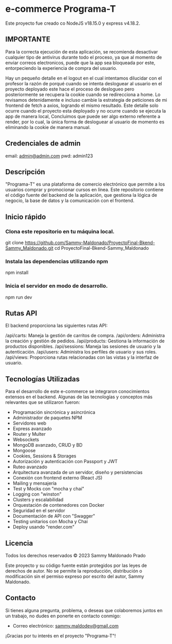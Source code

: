 # e-commerce Programa-T

Este proyecto fue creado co NodeJS v18.15.0 y express v4.18.2.

## IMPORTANTE

Para la correcta ejecución de esta aplicación, se recomienda desactivar cualquier tipo de antivirus durante todo el proceso, ya que al momento de enviar correos electronicos, puede que la app sea bloqueada por este, entorpeciendo la experiencia de compra del usuario.

Hay un pequeño detalle en el logout en el cual intentamos dilucidar con el profesor la razón de porqué cuando se intenta desloguear al usuario en el proyecto deployado este hace el proceso de deslogueo pero posteriormente se recupera la cookie cuando se redirecciona a home. Lo revisamos detenidamente e incluso cambie la estrategia de peticiones de mi frontend de fetch a axios, logrando el mismo resultado. Este detalle solo ocurre cuando el proyecto esta deployado y no ocurre cuando se ejecuta la app de manera local,  Concluimos que puede ser algo externo referente a render, por lo cual, la única forma de desloguear al usuario de momento es eliminando la cookie de manera manual.

## Credenciales de admin
email: admin@admin.com
pwd: admin123

## Descripción

"Programa-T" es una plataforma de comercio electrónico que permite a los usuarios comprar y promocionar cursos en línea. Este repositorio contiene el código fuente del backend de la aplicación, que gestiona la lógica de negocio, la base de datos y la comunicación con el frontend.

## Inicio rápido

### Clona este repositorio en tu máquina local.
git clone https://github.com/Sammy-Maldonado/ProyectoFinal-Bkend-Sammy_Maldonado.git
cd ProyectoFinal-Bkend-Sammy_Maldonado

### Instala las dependencias utilizando npm
npm install

### Inicia el servidor en modo de desarrollo.
npm run dev

## Rutas API
El backend proporciona las siguientes rutas API:

/api/carts: Maneja la gestión de carritos de compra.
/api/orders: Administra la creación y gestión de pedidos.
/api/products: Gestiona la información de productos disponibles.
/api/sessions: Maneja las sesiones de usuario y la autenticación.
/api/users: Administra los perfiles de usuario y sus roles.
/api/views: Proporciona rutas relacionadas con las vistas y la interfaz de usuario.

## Tecnologías Utilizadas
Para el desarrollo de este e-commerce se integraron conocimientos extensos en el backend. Algunas de las tecnologías y conceptos más relevantes que se utilizaron fueron:

- Programación sincrónica y asincrónica
- Administrador de paquetes NPM
- Servidores web
- Express avanzado
- Router y Multer
- Websockets
- MongoDB avanzado, CRUD y BD
- Mongoose
- Cookies, Sessions & Storages
- Autorización y autenticación con Passport y JWT
- Ruteo avanzado
- Arquitectura avanzada de un servidor, diseño y persistencias
- Conexión con frontend externo (React JS)
- Mailing y mensajería
- Test y Mocks con "mocha y chai"
- Logging con "winston"
- Clusters y escalabilidad
- Orquestación de contenedores con Docker
- Seguridad en el servidor
- Documentación de API con "Swagger"
- Testing unitarios con Mocha y Chai
- Deploy usando "render.com"

## Licencia
Todos los derechos reservados © 2023 Sammy Maldonado Prado

Este proyecto y su código fuente están protegidos por las leyes de derechos de autor. No se permite la reproducción, distribución o modificación sin el permiso expreso por escrito del autor, Sammy Maldonado.

## Contacto
Si tienes alguna pregunta, problema, o deseas que colaboremos juntos en un trabajo, no dudes en ponerte en contacto conmigo:

- Correo electrónico: [sammy.maldodev@gmail.com](mailto:sammy.maldodev@gmail.com)

¡Gracias por tu interés en el proyecto "Programa-T"!